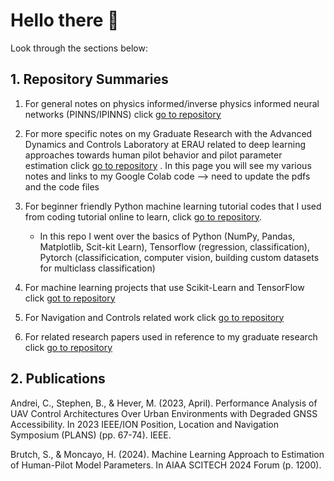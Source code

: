 # Hello there 👋
Look through the sections below:

## 1. Repository Summaries
1. For general notes on physics informed/inverse physics informed neural networks (PINNS/IPINNS) click [go to repository](https://github.com/stephenbrutch/PINNS-and-IPINNS)
   
2. For more specific notes on my Graduate Research with the Advanced Dynamics and Controls Laboratory at ERAU related to deep learning approaches towards human pilot behavior and pilot parameter estimation click [go to repository](https://github.com/stephenbrutch/Pilot-Models-for-Physics-Informed-Neural-Networks) . In this page you will see my various notes and links to my Google Colab code --> need to update the pdfs and the code files
   
3. For beginner friendly Python machine learning tutorial codes that I used from coding tutorial online to learn, click [go to repository](https://github.com/stephenbrutch/Python-Machine-Learning-Codes).
   - In this repo I went over the basics of Python (NumPy, Pandas, Matplotlib, Scit-kit Learn), Tensorflow (regression, classification), Pytorch (classificication, computer vision, building custom datasets for multiclass classification) 
   
5. For machine learning projects that use Scikit-Learn and TensorFlow click [got to repository](https://github.com/stephenbrutch/Machine-Learning-Projects)
   
6. For Navigation and Controls related work click [go to repository](https://github.com/stephenbrutch/GNC-HWS-Projects)

7. For related research papers used in reference to my graduate research click [go to repository](https://github.com/stephenbrutch/research-papers)
   
## 2. Publications
Andrei, C., Stephen, B., & Hever, M. (2023, April). Performance Analysis of UAV Control Architectures Over Urban Environments with Degraded GNSS Accessibility. In 2023 IEEE/ION Position, Location and Navigation Symposium (PLANS) (pp. 67-74). IEEE.

Brutch, S., & Moncayo, H. (2024). Machine Learning Approach to Estimation of Human-Pilot Model Parameters. In AIAA SCITECH 2024 Forum (p. 1200).

